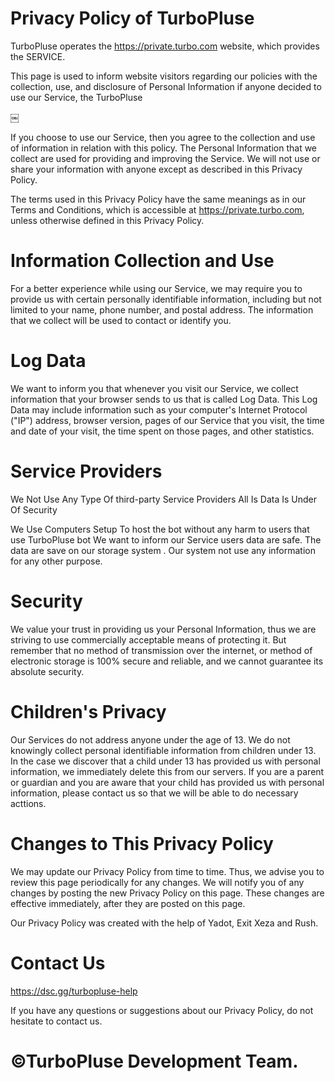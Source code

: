 # Privacy Policy of TurboPluse

TurboPluse operates the https://private.turbo.com website, which provides the SERVICE.

This page is used to inform website visitors regarding our policies with the collection, use, and disclosure of Personal Information if anyone decided to use our Service, the TurboPluse

￼


If you choose to use our Service, then you agree to the collection and use of information in relation with this policy. The Personal Information that we collect are used for providing and improving the Service. We will not use or share your information with anyone except as described in this Privacy Policy.

The terms used in this Privacy Policy have the same meanings as in our Terms and Conditions, which is accessible at https://private.turbo.com, unless otherwise defined in this Privacy Policy.

# Information Collection and Use

For a better experience while using our Service, we may require you to provide us with certain personally identifiable information, including but not limited to your name, phone number, and postal address. The information that we collect will be used to contact or identify you.

# Log Data

We want to inform you that whenever you visit our Service, we collect information that your browser sends to us that is called Log Data. This Log Data may include information such as your computer's Internet Protocol ("IP") address, browser version, pages of our Service that you visit, the time and date of your visit, the time spent on those pages, and other statistics.


# Service Providers

We Not Use Any Type Of third-party Service Providers All Is Data Is Under Of Security

We Use Computers Setup To host the bot without any harm to users that use TurboPluse bot
We want to inform our Service users data are safe. The data are save on our storage system . Our system not use any information for any other purpose.

# Security

We value your trust in providing us your Personal Information, thus we are striving to use commercially acceptable means of protecting it. But remember that no method of transmission over the internet, or method of electronic storage is 100% secure and reliable, and we cannot guarantee its absolute security.

# Children's Privacy 

Our Services do not address anyone under the age of 13. We do not knowingly collect personal identifiable information from children under 13. In the case we discover that a child under 13 has provided us with personal information, we immediately delete this from our servers. If you are a parent or guardian and you are aware that your child has provided us with personal information, please contact us so that we will be able to do necessary acttions.

# Changes to This Privacy Policy

We may update our Privacy Policy from time to time. Thus, we advise you to review this page periodically for any changes. We will notify you of any changes by posting the new Privacy Policy on this page. These changes are effective immediately, after they are posted on this page.

Our Privacy Policy was created with the help of Yadot, Exit Xeza and Rush. 

# Contact Us

https://dsc.gg/turbopluse-help

If you have any questions or suggestions about our Privacy Policy, do not hesitate to contact us.

# ©TurboPluse Development Team. 

